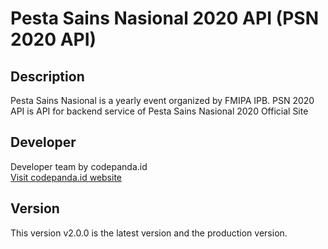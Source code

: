 # Pesta Sains Nasional 2020 API (PSN 2020 API)

## Description
Pesta Sains Nasional is a yearly event organized by FMIPA IPB. PSN 2020 API is API for backend service of Pesta Sains Nasional 2020 Official Site

## Developer
Developer team by codepanda.id  
[Visit codepanda.id website](https://codepanda.id "codepanda's official site")

## Version
This version v2.0.0 is the latest version and the production version.